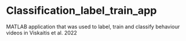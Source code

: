 # Classification_label_train_app
MATLAB application that was used to label, train and classify behaviour videos in Viskaitis et al. 2022
